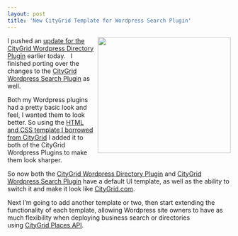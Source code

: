 ```yaml
---
layout: post
title: 'New CityGrid Template for Wordpress Search Plugin'
---
```

<p><a href="http://www.citygridmedia.com/developer/wp-content/uploads/2012/04/CityGrid-Wordpress-Listing-Template.png"><img class="aligncenter size-medium wp-image-1019" title="CityGrid-Wordpress-Listing-Template" src="http://www.citygridmedia.com/developer/wp-content/uploads/2012/04/CityGrid-Wordpress-Listing-Template-300x262.png" alt="" width="300" height="262" align="right" /></a>I pushed an&nbsp;<a title="update for the CityGrid Wordpress Directory Plugin" href="http://www.citygridmedia.com/developer/blog/new-citygrid-template-for-wordpress-directory-plugin/">update for the CityGrid Wordpress Directory Plugin</a>&nbsp;earlier today. &nbsp; I finished porting over the changes to the&nbsp;<a title="CityGrid Wordpress Search Plugin" href="http://wordpress.org/extend/plugins/hyp3rl0cal-city-search/">CityGrid Wordpress Search Plugin</a>&nbsp;as well.</p>
<p>Both my Wordpress plugins had a pretty basic look and feel, I wanted them to look better. So using the&nbsp;<a title="HTML and CSS template I borrowed from CityGrid" href="http://www.citygridmedia.com/developer/blog/citygrid-places-html-and-css-template/">HTML and CSS template I borrowed from CityGrid</a>&nbsp;I added it to both of the CityGrid Wordpress Plugins to make them look sharper.</p>
<p>So now both the&nbsp;<a title="CityGrid Wordpress Directory Plugin" href="http://wordpress.org/extend/plugins/hyp3rl0cal-wordpress-plugin/">CityGrid Wordpress Directory Plugin</a>&nbsp;and&nbsp;<a title="CityGrid Wordpress Search Plugin" href="http://wordpress.org/extend/plugins/hyp3rl0cal-city-search/">CityGrid Wordpress Search Plugin</a>&nbsp;have a default UI template, as well as the ability to switch it and make it look like&nbsp;<a title="CityGrid.com" href="http://www.citygrid.com/">CityGrid.com</a>.</p>
<p>Next I&rsquo;m going to add another template or two, then start extending the functionality of each template, allowing Wordpress site owners to have as much flexibility when deploying business search or directories using&nbsp;<a title="CityGrid Places API" href="http://docs.citygridmedia.com/display/citygridv2/Places+API">CityGrid Places API</a>.</p>